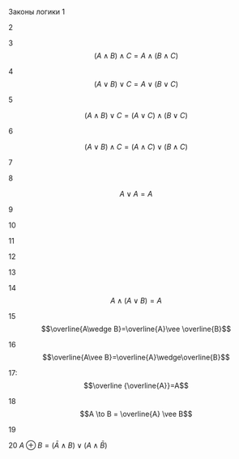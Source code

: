 Законы логики
1


2


3 $$(A \wedge  B) \wedge   C = A \wedge  (B \wedge  C)$$


4 $$\left( A\vee B \right)\vee C= A\vee \left( B\vee C \right)$$


5 

$$(A \wedge B) \vee C=(A \vee C) \wedge (B \vee C)$$

6

$$ (A \vee B) \wedge C = (A \wedge C) \vee  (B \wedge C)$$

7

8

$$A\vee A= A$$

9


10


11


12


13


14 $$A \wedge (A \vee B) = A$$

15 $$\overline{A\wedge B}=\overline{A}\vee \overline{B}$$


16 $$\overline{A\vee B}=\overline{A}\wedge\overline{B}$$


17:
  $$\overline {\overline{A}}=A$$


18 $$A \to B = \overline{A} \vee B$$


19


20
$A \oplus B = (\bar A \wedge B) \vee (A \wedge \bar B)$




